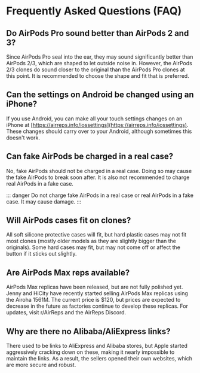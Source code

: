 # Frequently Asked Questions (FAQ)

## Do AirPods Pro sound better than AirPods 2 and 3?

Since AirPods Pro seal into the ear, they may sound significantly better than AirPods 2/3, which are shaped to let outside noise in. However, the AirPods 2/3 clones do sound closer to the original than the AirPods Pro clones at this point. It is recommended to choose the shape and fit that is preferred.

## Can the settings on Android be changed using an iPhone?

If you use Android, you can make all your touch settings changes on an iPhone at [https://airreps.info/iossettings](https://airreps.info/iossettings). These changes should carry over to your Android, although sometimes this doesn't work.

## Can fake AirPods be charged in a real case?

No, fake AirPods should not be charged in a real case. Doing so may cause the fake AirPods to break soon after. It is also not recommended to charge real AirPods in a fake case.

::: danger
Do not charge fake AirPods in a real case or real AirPods in a fake case. It may cause damage.
:::

## Will AirPods cases fit on clones?

All soft silicone protective cases will fit, but hard plastic cases may not fit most clones (mostly older models as they are slightly bigger than the originals). Some hard cases may fit, but may not come off or affect the button if it sticks out slightly.

## Are AirPods Max reps available?

AirPods Max replicas have been released, but are not fully polished yet. Jenny and HiCity have recently started selling AirPods Max replicas using the Airoha 1561M. The current price is $120, but prices are expected to decrease in the future as factories continue to develop these replicas. For updates, visit r/AirReps and the AirReps Discord.

## Why are there no Alibaba/AliExpress links?

There used to be links to AliExpress and Alibaba stores, but Apple started aggressively cracking down on these, making it nearly impossible to maintain the links. As a result, the sellers opened their own websites, which are more secure and robust.